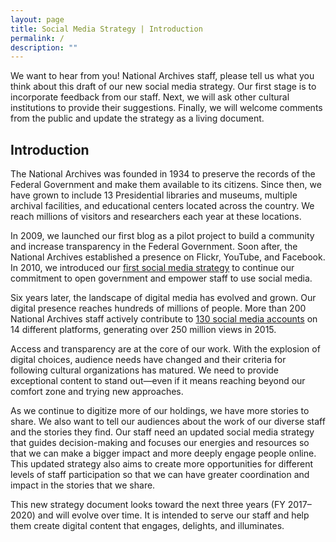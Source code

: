 ```yaml
---
layout: page
title: Social Media Strategy | Introduction
permalink: /
description: ""
---
```


We want to hear from you! National Archives staff, please tell us what you think about this draft of our new social media strategy. Our first stage is to incorporate feedback from our staff. Next, we will ask other cultural institutions to provide their suggestions. Finally, we will welcome comments from the public and update the strategy as a living document.

## Introduction

The National Archives was founded in 1934 to preserve the records of the Federal Government and make them available to its citizens. Since then, we have grown to include 13 Presidential libraries and museums, multiple archival facilities, and educational centers located across the country. We reach millions of visitors and researchers each year at these locations.

In 2009, we launched our first blog as a pilot project to build a community and increase transparency in the Federal Government. Soon after, the National Archives established a presence on Flickr, YouTube, and Facebook. In 2010, we introduced our <a href="http://www.archives.gov/social-media/strategies/">first social media strategy</a> to continue our commitment to open government and empower staff to use social media.

Six years later, the landscape of digital media has evolved and grown. Our digital presence reaches hundreds of millions of people. More than 200 National Archives staff actively contribute to <a href="http://www.archives.gov/social-media/">130 social media accounts</a> on 14 different platforms, generating over 250 million views in 2015.

Access and transparency are at the core of our work. With the explosion of digital choices, audience needs have changed and their criteria for following cultural organizations has matured. We need to provide exceptional content to stand out—even if it means reaching beyond our comfort zone and trying new approaches.

As we continue to digitize more of our holdings, we have more stories to share. We also want to tell our audiences about the work of our diverse staff and the stories they find. Our staff need an updated social media strategy that guides decision-making and focuses our energies and resources so that we can make a bigger impact and more deeply engage people online. This updated strategy also aims to create more opportunities for different levels of staff participation so that we can have greater coordination and impact in the stories that we share.

This new strategy document looks toward the next three years (FY 2017–2020) and will evolve over time. It is intended to serve our staff and help them create digital content that engages, delights, and illuminates.


